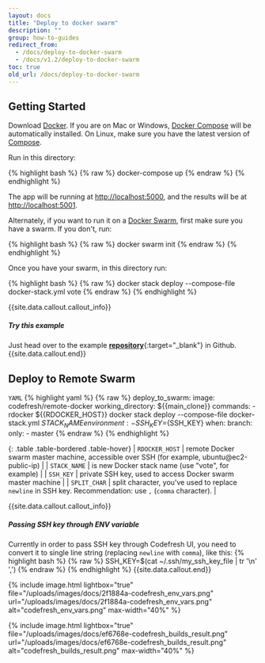 ```yaml
---
layout: docs
title: "Deploy to docker swarm"
description: ""
group: how-to-guides
redirect_from:
  - /docs/deploy-to-docker-swarm
  - /docs/v1.2/deploy-to-docker-swarm
toc: true
old_url: /docs/deploy-to-docker-swarm
---
```


## Getting Started
Download [Docker](https://www.docker.com/products/overview). If you are on Mac or Windows, [Docker Compose](https://docs.docker.com/compose) will be automatically installed. On Linux, make sure you have the latest version of [Compose](https://docs.docker.com/compose/install/).

Run in this directory:

{% highlight bash %}
{% raw %}
docker-compose up
{% endraw %}
{% endhighlight %}

The app will be running at [http://localhost:5000](http://localhost:5000), and the results will be at [http://localhost:5001](http://localhost:5001).

Alternately, if you want to run it on a [Docker Swarm](https://docs.docker.com/engine/swarm/), first make sure you have a swarm. If you don't, run:

{% highlight bash %}
{% raw %}
docker swarm init
{% endraw %}
{% endhighlight %}

Once you have your swarm, in this directory run:

{% highlight bash %}
{% raw %}
docker stack deploy --compose-file docker-stack.yml vote
{% endraw %}
{% endhighlight %}

{{site.data.callout.callout_info}}
##### Try this example

Just head over to the example [__repository__](https://github.com/codefreshdemo/example-voting-app){:target="_blank"} in Github. 
{{site.data.callout.end}}

## Deploy to Remote Swarm

  `YAML`
{% highlight yaml %}
{% raw %}
deploy_to_swarm:
    image: codefresh/remote-docker
    working_directory: ${{main_clone}}
    commands:
      - rdocker ${{RDOCKER_HOST}} docker stack deploy --compose-file docker-stack.yml ${{STACK_NAME}}
    environment:
      - SSH_KEY=${SSH_KEY}
    when:
      branch:
        only:
          - master
{% endraw %}
{% endhighlight %}

{: .table .table-bordered .table-hover}
| `RDOCKER_HOST`       | remote Docker swarm master machine, accessible over SSH (for example, ubuntu@ec2-public-ip)                |
| `STACK_NAME`         | is new Docker stack name (use "vote", for example)                                                         |
| `SSH_KEY`            | private SSH key, used to access Docker swarm master machine                                                |
| `SPLIT_CHAR`         | split character, you've used to replace `newline` in SSH key. Recommendation: use `,` (`comma` character). |


{{site.data.callout.callout_info}}
##### Passing SSH key through ENV variable

Currently in order to pass SSH key through Codefresh UI, you need to convert it to single line string (replacing `newline` with `comma`), like this:
{% highlight bash %}
{% raw %}
SSH_KEY=$(cat ~/.ssh/my_ssh_key_file | tr '\n' ',') 
{% endraw %}
{% endhighlight %}
{{site.data.callout.end}}

{% include image.html 
lightbox="true" 
file="/uploads/images/docs/2f1884a-codefresh_env_vars.png" 
url="/uploads/images/docs/2f1884a-codefresh_env_vars.png"
alt="codefresh_env_vars.png"
max-width="40%"
%}

{% include image.html 
lightbox="true" 
file="/uploads/images/docs/ef6768e-codefresh_builds_result.png" 
url="/uploads/images/docs/ef6768e-codefresh_builds_result.png"
alt="codefresh_builds_result.png"
max-width="40%"
%}
